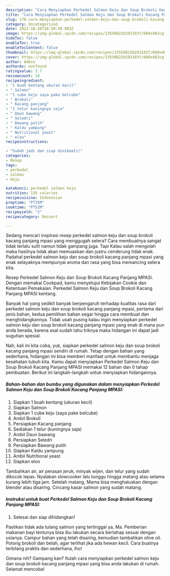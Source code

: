 ```yaml
---
description: "Cara Menyiapkan Perkedel Salmon Keju dan Soup Brokoli Kacang Panjang MPASIAnti Ribet"
title: "Cara Menyiapkan Perkedel Salmon Keju dan Soup Brokoli Kacang Panjang MPASIAnti Ribet"
slug: 176-cara-menyiapkan-perkedel-salmon-keju-dan-soup-brokoli-kacang-panjang-mpasianti-ribet
category: Uncategorized
date: 2022-10-26T16:50:50.883Z
image: https://img-global.cpcdn.com/recipes/23550822b293103f/680x482cq70/perkedel-salmon-keju-dan-soup-brokoli-kacang-panjang-mpasi-foto-resep-utama.jpg
hideToc: false
enableToc: true
enableTocContent: false
thumbnail: https://img-global.cpcdn.com/recipes/23550822b293103f/680x482cq70/perkedel-salmon-keju-dan-soup-brokoli-kacang-panjang-mpasi-foto-resep-utama.jpg
cover: https://img-global.cpcdn.com/recipes/23550822b293103f/680x482cq70/perkedel-salmon-keju-dan-soup-brokoli-kacang-panjang-mpasi-foto-resep-utama.jpg
author: Admin
authorAv: notfound
ratingvalue: 3.7
reviewcount: 14
recipeingredient:
- "1 buah kentang ukuran kecil"
- " Salmon"
- "1 cube keju saya pake belcube"
- " Brokoli"
- " Kacang panjang"
- "1 telur kuningnya saja"
- " Daun bawang"
- " Seledri"
- " Bawang putih"
- " Kaldu yampung"
- " Nutritional yeast"
- " eloo"
recipeinstructions:

- "Sudah jadi dan siap dinikmati!"
categories:
- Resep
tags:
- perkedel
- salmon
- keju

katakunci: perkedel salmon keju 
nutrition: 135 calories
recipecuisine: Indonesian
preptime: "PT35M"
cooktime: "PT52M"
recipeyield: "2"
recipecategory: Dessert

---
```



Sedang mencari inspirasi resep perkedel salmon keju dan soup brokoli kacang panjang mpasi yang menggugah selera? Cara membuatnya sangat tidak terlalu sulit namun tidak gampang juga. Tapi Kalau salah mengolah maka hasilnya tidak akan memuaskan dan justru cenderung tidak enak. Padahal perkedel salmon keju dan soup brokoli kacang panjang mpasi yang enak selayaknya mempunyai aroma dan rasa yang bisa memancing selera kita.


Resep Perkedel Salmon Keju dan Soup Brokoli Kacang Panjang MPASI. Dengan memakai Cookpad, kamu menyetujui Kebijakan Cookie dan Ketentuan Pemakaian. Perkedel Salmon Keju dan Soup Brokoli Kacang Panjang MPASI kentang.

Banyak hal yang sedikit banyak berpengaruh terhadap kualitas rasa dari perkedel salmon keju dan soup brokoli kacang panjang mpasi, pertama dari jenis bahan, kedua pemilihan bahan segar hingga cara membuat dan menghidangkannya. Tidak usah pusing kalau ingin menyiapkan perkedel salmon keju dan soup brokoli kacang panjang mpasi yang enak di mana pun anda berada, karena asal sudah tahu triknya maka hidangan ini dapat jadi suguhan spesial.


Nah, kali ini kita coba, yuk, siapkan perkedel salmon keju dan soup brokoli kacang panjang mpasi sendiri di rumah. Tetap dengan bahan yang sederhana, hidangan ini bisa memberi manfaat untuk membantu menjaga kesehatan tubuh kita. Kamu dapat menyiapkan Perkedel Salmon Keju dan Soup Brokoli Kacang Panjang MPASI memakai 12 bahan dan 0 tahap pembuatan. Berikut ini langkah-langkah untuk menyiapkan hidangannya.

<!--inarticleads1-->

##### Bahan-bahan dan bumbu yang digunakan dalam menyiapkan Perkedel Salmon Keju dan Soup Brokoli Kacang Panjang MPASI:

1. Siapkan 1 buah kentang (ukuran kecil)
1. Siapkan  Salmon
1. Siapkan 1 cube keju (saya pake belcube)
1. Ambil  Brokoli
1. Persiapkan  Kacang panjang
1. Sediakan 1 telur (kuningnya saja)
1. Ambil  Daun bawang
1. Persiapkan  Seledri
1. Persiapkan  Bawang putih
1. Siapkan  Kaldu yampung
1. Ambil  Nutritional yeast
1. Siapkan  eloo


Tambahkan air, air perasan jeruk, minyak wijen, dan telur yang sudah dikocok lepas. Nyalakan slowcooker lalu tunggu hingga matang atau selama kurang lebih tiga jam. Setelah matang, Mama bisa menghaluskan dengan blender atau disaring. Cincang kasar salmon yang sudah matang. 

<!--inarticleads2-->

##### Instruksi untuk buat Perkedel Salmon Keju dan Soup Brokoli Kacang Panjang MPASI:


1. Selesai dan siap dihidangkan!

Pastikan tidak ada tulang salmon yang tertinggal ya, Ma. Pemberian makanan bayi tentunya bisa ibu lakukan secara bertahap sesuai dengan usianya. Campur bahan yang telah disaring, kemudian tambahkan olive oil. Potong brokoli dan belah, agar terlihat jika ada hewan kecil. Cara buatnya terbilang praktis dan sederhana, lho! 

Gimana nih? Gampang kan? Itulah cara menyiapkan perkedel salmon keju dan soup brokoli kacang panjang mpasi yang bisa anda lakukan di rumah. Selamat mencoba!

